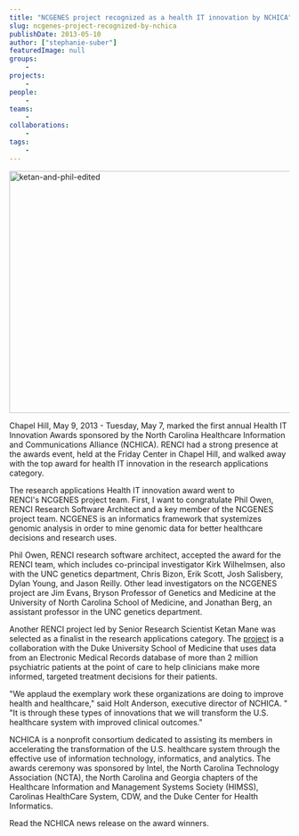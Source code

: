 ```yaml
---
title: "NCGENES project recognized as a health IT innovation by NCHICA"
slug: ncgenes-project-recognized-by-nchica
publishDate: 2013-05-10
author: ["stephanie-suber"]
featuredImage: null
groups:
    - 
projects:
    - 
people:
    - 
teams: 
    - 
collaborations:
    - 
tags:
    - 
---
```

<a href="https://www.renci.org/wp-content/uploads/2013/05/ketan-and-phil-edited.png"><img class=" wp-image-12067 alignleft" src="https://www.renci.org/wp-content/uploads/2013/05/ketan-and-phil-edited.png" alt="ketan-and-phil-edited" width="640" height="434" /></a>

Chapel Hill, May 9, 2013 - Tuesday, May 7, marked the first annual Health IT Innovation Awards sponsored by the North Carolina Healthcare Information and Communications Alliance (NCHICA). RENCI had a strong presence at the awards event, held at the Friday Center in Chapel Hill, and walked away with the top award for health IT innovation in the research applications category.

The research applications Health IT innovation award went to RENCI's NCGENES project team. First, I want to congratulate Phil Owen, RENCI Research Software Architect and a key member of the NCGENES project team. NCGENES is an informatics framework that systemizes genomic analysis in order to mine genomic data for better healthcare decisions and research uses.

Phil Owen, RENCI research software architect, accepted the award for the RENCI team, which includes co-principal investigator Kirk Wilhelmsen, also with the UNC genetics department, Chris Bizon, Erik Scott, Josh Salisbery, Dylan Young, and Jason Reilly. Other lead investigators on the NCGENES project are Jim Evans, Bryson Professor of Genetics and Medicine at the University of North Carolina School of Medicine, and Jonathan Berg, an assistant professor in the UNC genetics department.

Another RENCI project led by Senior Research Scientist Ketan Mane was selected as a finalist in the research applications category. The <a href="https://www.renci.org/focus-areas/biosciences-health/evidence-based-medicine" target="_blank">project</a> is a collaboration with the Duke University School of Medicine that uses data from an Electronic Medical Records database of more than 2 million psychiatric patients at the point of care to help clinicians make more informed, targeted treatment decisions for their patients.

"We applaud the exemplary work these organizations are doing to improve health and healthcare," said Holt Anderson, executive director of NCHICA. " "It is through these types of innovations that we will transform the U.S. healthcare system with improved clinical outcomes."

NCHICA is a nonprofit consortium dedicated to assisting its members in accelerating the transformation of the U.S. healthcare system through the effective use of information technology, informatics, and analytics. The awards ceremony was sponsored by Intel, the North Carolina Technology Association (NCTA), the North Carolina and Georgia chapters of the Healthcare Information and Management Systems Society (HIMSS),  Carolinas HealthCare System, CDW, and the Duke Center for Health Informatics.

Read the NCHICA news release on the award winners.
